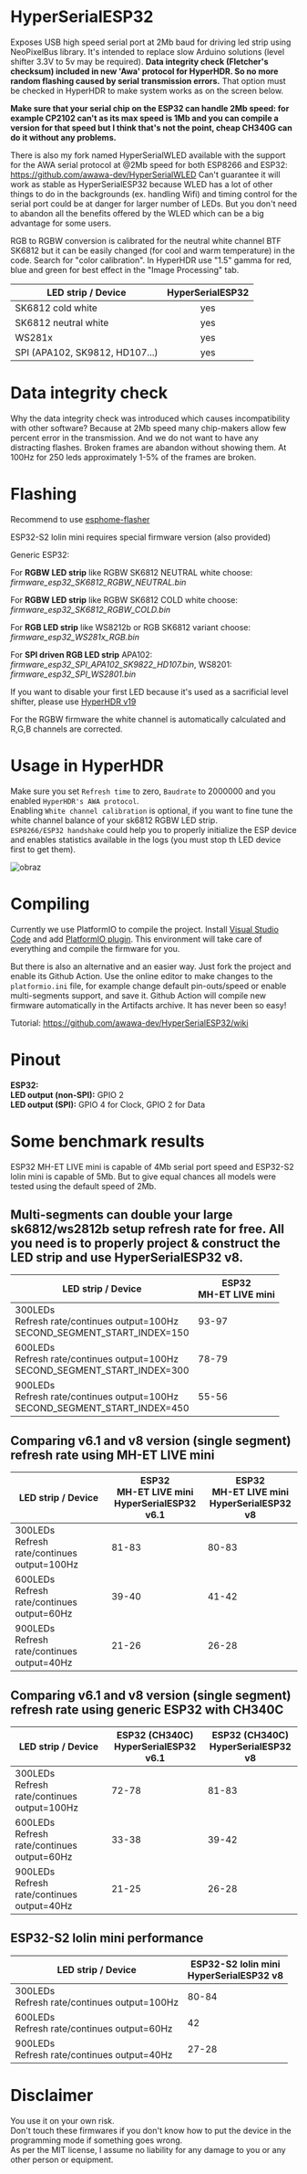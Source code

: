 # HyperSerialESP32
  
Exposes USB high speed serial port at 2Mb baud for driving led strip using NeoPixelBus library. It's intended to replace slow Arduino solutions (level shifter 3.3V to 5v may be required). **Data integrity check (Fletcher's checksum) included in new 'Awa' protocol for HyperHDR. So no more random flashing caused by serial transmission errors.** That option must be checked in HyperHDR to make system works as on the screen below.  
  
**Make sure that your serial chip on the ESP32 can handle 2Mb speed: for example CP2102 can't as its max speed is 1Mb and you can compile a version for that speed but I think that's not the point, cheap CH340G can do it without any problems.**  
  
There is also my fork named HyperSerialWLED available with the support for the AWA serial protocol at @2Mb speed for both ESP8266 and ESP32: https://github.com/awawa-dev/HyperSerialWLED Can't guarantee it will work as stable as HyperSerialESP32 because WLED has a lot of other things to do in the backgrounds (ex. handling Wifi) and timing control for the serial port could be at danger for larger number of LEDs. But you don't need to abandon all the benefits offered by the WLED which can be a big advantage for some users.  
  
RGB to RGBW conversion is calibrated for the neutral white channel BTF SK6812 but it can be easily changed (for cool and warm temperature) in the code. Search for "color calibration". In HyperHDR use "1.5" gamma for red, blue and green for best effect in the "Image Processing" tab.


| LED strip / Device             | HyperSerialESP32 |
|--------------------------------|:----------------:|
| SK6812 cold white              |       yes        |
| SK6812 neutral white           |       yes        |
| WS281x                         |       yes        |
| SPI (APA102, SK9812, HD107...) |       yes        |
  
# Data integrity check
  
Why the data integrity check was introduced which causes incompatibility with other software? Because at 2Mb speed many chip-makers allow few percent error in the transmission. And we do not want to have any distracting flashes. Broken frames are abandon without showing them. At 100Hz for 250 leds approximately 1-5% of the frames are broken.
  
# Flashing
  
Recommend to use [esphome-flasher](https://github.com/esphome/esphome-flasher/releases)  

ESP32-S2 lolin mini requires special firmware version (also provided)

Generic ESP32:

For **RGBW LED strip** like RGBW SK6812 NEUTRAL white choose: *firmware_esp32_SK6812_RGBW_NEUTRAL.bin*  
  
For **RGBW LED strip** like RGBW SK6812 COLD white choose: *firmware_esp32_SK6812_RGBW_COLD.bin*  
  
For **RGB LED strip** like WS8212b or RGB SK6812 variant choose: *firmware_esp32_WS281x_RGB.bin*  
  
For **SPI driven RGB LED strip** APA102: *firmware_esp32_SPI_APA102_SK9822_HD107.bin*, WS8201: *firmware_esp32_SPI_WS2801.bin*  
  
If you want to disable your first LED because it's used as a sacrificial level shifter, please use [HyperHDR v19](https://github.com/awawa-dev/HyperHDR/pull/379)  

For the RGBW firmware the white channel is automatically calculated and R,G,B channels are corrected.  
  
# Usage in HyperHDR
  
Make sure you set `Refresh time` to zero, `Baudrate` to 2000000 and you enabled `HyperHDR's AWA protocol`.  
Enabling `White channel calibration` is optional, if you want to fine tune the white channel balance of your sk6812 RGBW LED strip.  
`ESP8266/ESP32 handshake` could help you to properly initialize the ESP device and enables statistics available in the logs (you must stop th LED device first to get them).  

![obraz](https://user-images.githubusercontent.com/69086569/207076047-42f4e4f4-9724-475c-b781-186878d214fc.png)
   
# Compiling
  
Currently we use PlatformIO to compile the project. Install [Visual Studio Code](https://code.visualstudio.com/) and add [PlatformIO plugin](https://platformio.org/).
This environment will take care of everything and compile the firmware for you.

But there is also an alternative and an easier way. Just fork the project and enable its Github Action. Use the online editor to make changes to the ```platformio.ini``` file, for example change default pin-outs/speed or enable multi-segments support, and save it. Github Action will compile new firmware automatically in the Artifacts archive. It has never been so easy!

Tutorial: https://github.com/awawa-dev/HyperSerialESP32/wiki
  
# Pinout
  
**ESP32:**  
**LED output (non-SPI):** GPIO 2  
**LED output (SPI):** GPIO 4 for Clock, GPIO 2 for Data  

# Some benchmark results

ESP32 MH-ET LIVE mini is capable of 4Mb serial port speed and ESP32-S2 lolin mini is capable of 5Mb. But to give equal chances all models were tested using the default speed of 2Mb.

## Multi-segments can double your large sk6812/ws2812b setup refresh rate for free. All you need is to properly project & construct the LED strip and use HyperSerialESP32 v8.

| LED strip / Device                                                               | ESP32<br>MH-ET LIVE mini |
|----------------------------------------------------------------------------------|--------------------------|
| 300LEDs<br>Refresh rate/continues output=100Hz<br>SECOND_SEGMENT_START_INDEX=150 |            93-97         |
| 600LEDs<br>Refresh rate/continues output=100Hz<br>SECOND_SEGMENT_START_INDEX=300 |            78-79         |
| 900LEDs<br>Refresh rate/continues output=100Hz<br>SECOND_SEGMENT_START_INDEX=450 |            55-56         |

## Comparing v6.1 and v8 version (single segment) refresh rate using MH-ET LIVE mini

| LED strip / Device                             | ESP32<br>MH-ET LIVE mini<br>HyperSerialESP32 v6.1 | ESP32<br>MH-ET LIVE mini<br>HyperSerialESP32 v8 |
|------------------------------------------------|---------------------------------------------------|-------------------------------------------------|
| 300LEDs<br>Refresh rate/continues output=100Hz |                       81-83                       |                      80-83                      |
| 600LEDs<br>Refresh rate/continues output=60Hz  |                       39-40                       |                      41-42                      |
| 900LEDs<br>Refresh rate/continues output=40Hz  |                       21-26                       |                      26-28                      |

## Comparing v6.1 and v8 version (single segment) refresh rate using generic ESP32 with CH340C

| LED strip / Device                             | ESP32 (CH340C)<br>HyperSerialESP32 v6.1 | ESP32 (CH340C)<br>HyperSerialESP32 v8 |
|------------------------------------------------|-----------------------------------------|---------------------------------------|
| 300LEDs<br>Refresh rate/continues output=100Hz |                  72-78                  |                 81-83                 |
| 600LEDs<br>Refresh rate/continues output=60Hz  |                  33-38                  |                 39-42                 |
| 900LEDs<br>Refresh rate/continues output=40Hz  |                  21-25                  |                 26-28                 |

## ESP32-S2 lolin mini performance

| LED strip / Device                             | ESP32-S2 lolin mini<br>HyperSerialESP32 v8 |
|------------------------------------------------|--------------------------------------------|
| 300LEDs<br>Refresh rate/continues output=100Hz |                    80-84                   |
| 600LEDs<br>Refresh rate/continues output=60Hz  |                     42                     |
| 900LEDs<br>Refresh rate/continues output=40Hz  |                    27-28                   |
  
# Disclaimer
  
You use it on your own risk.  
Don't touch these firmwares if you don't know how to put the device in the programming mode if something goes wrong.  
As per the MIT license, I assume no liability for any damage to you or any other person or equipment.  
